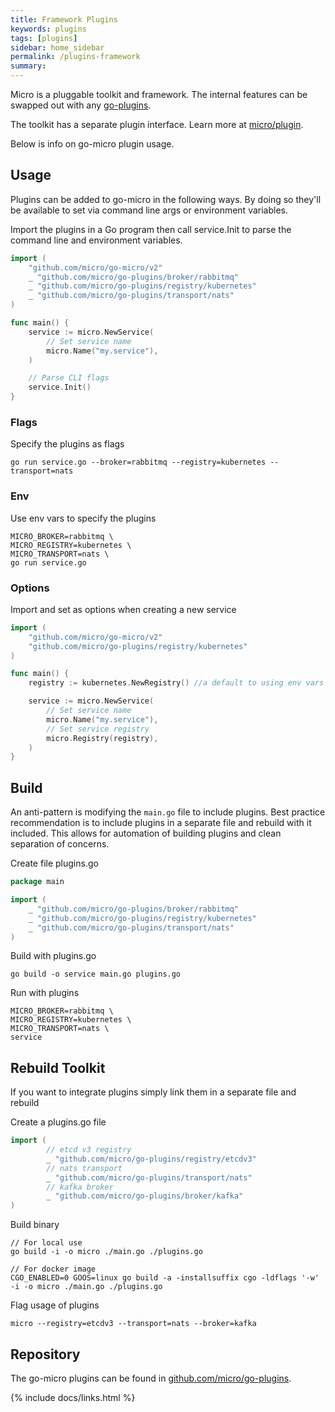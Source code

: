 ```yaml
---
title: Framework Plugins
keywords: plugins
tags: [plugins]
sidebar: home_sidebar
permalink: /plugins-framework
summary: 
---
```


Micro is a pluggable toolkit and framework. The internal features can be swapped out with any [go-plugins](https://github.com/micro/go-plugins).

The toolkit has a separate plugin interface. Learn more at [micro/plugin](https://github.com/micro/micro/tree/master/plugin).

Below is info on go-micro plugin usage.

## Usage

Plugins can be added to go-micro in the following ways. By doing so they'll be available to set via command line args or environment variables.

Import the plugins in a Go program then call service.Init to parse the command line and environment variables.

```go
import (
	"github.com/micro/go-micro/v2"
	_ "github.com/micro/go-plugins/broker/rabbitmq"
	_ "github.com/micro/go-plugins/registry/kubernetes"
	_ "github.com/micro/go-plugins/transport/nats"
)

func main() {
	service := micro.NewService(
		// Set service name
		micro.Name("my.service"),
	)

	// Parse CLI flags
	service.Init()
}
```

### Flags

Specify the plugins as flags

```shell
go run service.go --broker=rabbitmq --registry=kubernetes --transport=nats
```

### Env

Use env vars to specify the plugins

```
MICRO_BROKER=rabbitmq \
MICRO_REGISTRY=kubernetes \ 
MICRO_TRANSPORT=nats \ 
go run service.go
```

### Options

Import and set as options when creating a new service

```go
import (
	"github.com/micro/go-micro/v2"
	"github.com/micro/go-plugins/registry/kubernetes"
)

func main() {
	registry := kubernetes.NewRegistry() //a default to using env vars for master API

	service := micro.NewService(
		// Set service name
		micro.Name("my.service"),
		// Set service registry
		micro.Registry(registry),
	)
}
```

## Build

An anti-pattern is modifying the `main.go` file to include plugins. Best practice recommendation is to include
plugins in a separate file and rebuild with it included. This allows for automation of building plugins and
clean separation of concerns.

Create file plugins.go

```go
package main

import (
	_ "github.com/micro/go-plugins/broker/rabbitmq"
	_ "github.com/micro/go-plugins/registry/kubernetes"
	_ "github.com/micro/go-plugins/transport/nats"
)
```

Build with plugins.go

```shell
go build -o service main.go plugins.go
```

Run with plugins

```shell
MICRO_BROKER=rabbitmq \
MICRO_REGISTRY=kubernetes \
MICRO_TRANSPORT=nats \
service
```

## Rebuild Toolkit

If you want to integrate plugins simply link them in a separate file and rebuild

Create a plugins.go file

```go
import (
        // etcd v3 registry
        _ "github.com/micro/go-plugins/registry/etcdv3"
        // nats transport
        _ "github.com/micro/go-plugins/transport/nats"
        // kafka broker
        _ "github.com/micro/go-plugins/broker/kafka"
)
```

Build binary

```shell
// For local use
go build -i -o micro ./main.go ./plugins.go

// For docker image
CGO_ENABLED=0 GOOS=linux go build -a -installsuffix cgo -ldflags '-w' -i -o micro ./main.go ./plugins.go
```

Flag usage of plugins

```shell
micro --registry=etcdv3 --transport=nats --broker=kafka
```

## Repository

The go-micro plugins can be found in [github.com/micro/go-plugins](https://github.com/micro/go-plugins).


{% include docs/links.html %}
